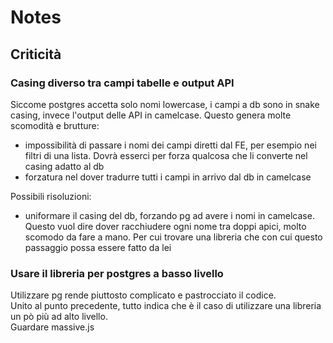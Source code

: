 # Notes

## Criticità

### Casing diverso tra campi tabelle e output API

Siccome postgres accetta solo nomi lowercase, i campi a db sono in snake casing, invece l'output delle API in camelcase.
Questo genera molte scomodità e brutture:

- impossibilità di passare i nomi dei campi diretti dal FE, per esempio nei filtri di una lista. Dovrà esserci per forza qualcosa che li converte nel casing adatto al db
- forzatura nel dover tradurre tutti i campi in arrivo dal db in camelcase

Possibili risoluzioni:

- uniformare il casing del db, forzando pg ad avere i nomi in camelcase. Questo vuol dire dover racchiudere ogni nome tra doppi apici, molto scomodo da fare a mano. Per cui trovare una libreria che con cui questo passaggio possa essere fatto da lei

### Usare il libreria per postgres a basso livello

Utilizzare pg rende piuttosto complicato e pastrocciato il codice.  
Unito al punto precedente, tutto indica che è il caso di utilizzare una libreria un pò più ad alto livello.  
Guardare massive.js
